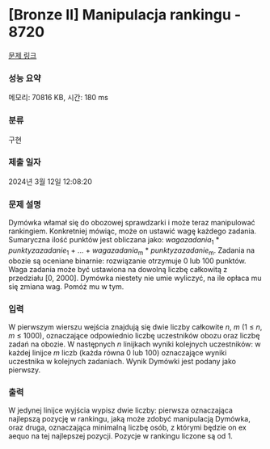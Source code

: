 # [Bronze II] Manipulacja rankingu - 8720 

[문제 링크](https://www.acmicpc.net/problem/8720) 

### 성능 요약

메모리: 70816 KB, 시간: 180 ms

### 분류

구현

### 제출 일자

2024년 3월 12일 12:08:20

### 문제 설명

<p>Dymówka włamał się do obozowej sprawdzarki i może teraz manipulować rankingiem. Konkretniej mówiąc, może on ustawić wagę każdego zadania. Sumaryczna ilość punktów jest obliczana jako: <em>wagazadania</em><sub>1</sub> * <em>punktyzazadanie</em><sub>1</sub> + ... + <em>wagazadania</em><sub>m</sub> * <em>punktyzazadanie</em><sub>m</sub>. Zadania na obozie są oceniane binarnie: rozwiązanie otrzymuje 0 lub 100 punktów. Waga zadania może być ustawiona na dowolną liczbę całkowitą z przedziału [0, 2000]. Dymówka niestety nie umie wyliczyć, na ile opłaca mu się zmiana wag. Pomóż mu w tym.</p>

### 입력 

 <p>W pierwszym wierszu wejścia znajdują się dwie liczby całkowite <em>n</em>, <em>m</em> (1 ≤ <em>n</em>, <em>m</em> ≤ 1000), oznaczające odpowiednio liczbę uczestników obozu oraz liczbę zadań na obozie. W następnych <em>n</em> linijkach wyniki kolejnych uczestników: w każdej linijce <em>m</em> liczb (każda równa 0 lub 100) oznaczające wyniki uczestnika w kolejnych zadaniach. Wynik Dymówki jest podany jako pierwszy.</p>

### 출력 

 <p>W jedynej linijce wyjścia wypisz dwie liczby: pierwsza oznaczająca najlepszą pozycję w rankingu, jaką może zdobyć manipulacją Dymówka, oraz druga, oznaczająca minimalną liczbę osób, z którymi będzie on ex aequo na tej najlepszej pozycji. Pozycje w rankingu liczone są od 1.</p>

